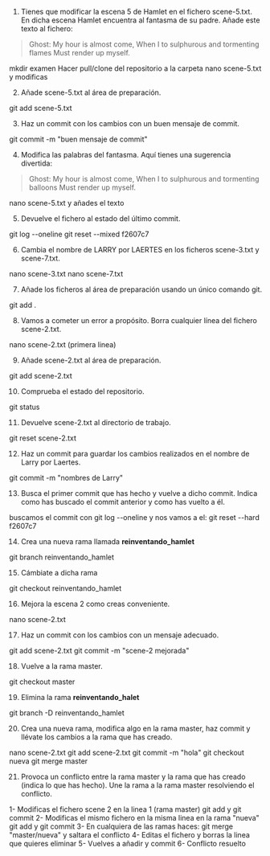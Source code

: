 1. Tienes que modificar la escena 5 de Hamlet en el fichero scene-5.txt. En dicha escena Hamlet encuentra al fantasma de su padre. Añade este texto al fichero:
> Ghost: 
> My hour is almost come,
> When I to sulphurous and tormenting flames
> Must render up myself.

mkdir examen
Hacer pull/clone del repositorio a la carpeta
nano scene-5.txt y modificas

2. Añade scene-5.txt al área de preparación.

git add scene-5.txt

3. Haz un commit con los cambios con un buen mensaje de commit.

git commit -m "buen mensaje de commit"

4. Modifica las palabras del fantasma. Aquí tienes una sugerencia divertida:
> Ghost: 
> My hour is almost come,
> When I to sulphurous and tormenting balloons
> Must render up myself.

nano scene-5.txt y añades el texto

5. Devuelve el fichero al estado del último commit.

git log --oneline
git reset --mixed f2607c7 

6. Cambia el nombre de LARRY por LAERTES en los ficheros scene-3.txt y scene-7.txt.

nano scene-3.txt
nano scene-7.txt

7. Añade los ficheros al área de preparación usando un único comando git.

git add .

8. Vamos a cometer un error a propósito. Borra cualquier línea del fichero scene-2.txt.

nano scene-2.txt (primera linea)

9. Añade scene-2.txt al área de preparación.

git add scene-2.txt

10. Comprueba el estado del repositorio. 

git status

11. Devuelve scene-2.txt al directorio de trabajo.

git reset scene-2.txt

12. Haz un commit para guardar los cambios realizados en el nombre de Larry por Laertes.

git commit -m "nombres de Larry"

13. Busca el primer commit que has hecho y vuelve a dicho commit. Indica como has buscado el commit anterior y como has vuelto a él.

buscamos el commit con 
git log --oneline
y nos vamos a el:
git reset --hard f2607c7

14. Crea una nueva rama llamada **reinventando_hamlet**

git branch reinventando_hamlet

15. Cámbiate a dicha rama

git checkout reinventando_hamlet

16. Mejora la escena 2 como creas conveniente.

nano scene-2.txt 

17. Haz un commit con los cambios con un mensaje adecuado.

git add scene-2.txt
git commit -m "scene-2 mejorada"

18. Vuelve a la rama master.

git checkout master

19. Elimina la rama **reinventando_halet**

git branch -D reinventando_hamlet 

20. Crea una nueva rama, modifica algo en la rama master, haz commit y llévate los cambios a la rama que has creado.

nano scene-2.txt
git add scene-2.txt
git commit -m "hola"
git checkout nueva
git merge master 

21. Provoca un conflicto entre la rama master y la rama que has creado (indica lo que has hecho). Une la rama a la rama master resolviendo el conflicto.

1- Modificas el fichero scene 2 en la linea 1 (rama master) git add y git commit
2- Modificas el mismo fichero en la misma linea en la rama "nueva" git add y git commit
3- En cualquiera de las ramas haces: git merge "master/nueva" y saltara el conflicto
4- Editas el fichero y borras la linea que quieres eliminar
5- Vuelves a añadir y commit
6- Conflicto resuelto












